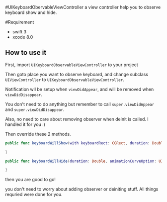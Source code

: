 #UIKeyboardObervableViewController
a view controller help you to observe keyboard show and hide.

#Requirement
- swift 3
- xcode 8.0 

## How to use it
First, import `UIKeyboardObservableViewController` to your project

Then goto place you want to observe keyboard, and change subclass `UIViewController` to `UIKeyboardObservableViewController`.

Notification wll be setup when `viewDidAppear`, and will be removed when `viewDidDisappear`.

You don't need to do anything but remember to call `super.viewDidAppear` and `super.viewDidDisappear`.

Also, no need to care about removing observer when deinit is called. I handled it for you :)

Then override these 2 methods.

```swift
public func keyboardWillShow(with keyboardRect: CGRect, duration: Double, animationCurveOption: UIViewAnimationOptions) {

}

public func keyboardWillHide(duration: Double, animationCurveOption: UIViewAnimationOptions) {

}
```

then you are good to go!

you don't need to worry about adding observer or deiniting stuff. All things requried were done for you.